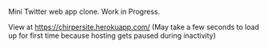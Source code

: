 Mini Twitter web app clone. Work in Progress.


View at https://chirpersite.herokuapp.com/ (May take a few seconds to load up for first time because hosting gets paused during inactivity)
